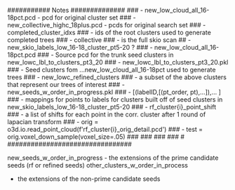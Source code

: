 
########### Notes ##############
    ### - new_low_cloud_all_16-18pct.pcd - pcd for original cluster set
    ### - new_collective_highc_18plus.pcd - pcds for original search set 
    ### - completed_cluster_idxs
    ###     - ids of the root clusters used to generate completed trees
    ### - collective 
    ###     - is the full skio scan 
    ##  - new_skio_labels_low_16-18_cluster_pt5-20 ?
    ### - new_low_cloud_all_16-18pct.pcd
    ###    - Source pcd for the trunk seed clusters in new_lowc_lbl_to_clusters_pt3_20
    ### -  new_lowc_lbl_to_clusters_pt3_20.pkl
    ###     - Seed clusters fom ...new_low_cloud_all_16-18pct used to generate trees
    ### - new_lowc_refined_clusters
    ###     - a subset of the above clusters that represent our trees of interest
    ### - new_seeds_w_order_in_progress.pkl
    ###     - [(labelID,[(pt_order, pt),...]),... ] 
    ###     - mappings for points to labels for clusters built off of seed clusters in new_skio_labels_low_16-18_cluster_pt5-20
    ### - rf_cluster{i}_point_shift
    ###     - a list of shifts for each point in the corr. cluster after 1 round of lapacian transform
    ###     - orig = o3d.io.read_point_cloud(f'rf_cluster{i}_orig_detail.pcd')
    ###     - test = orig.voxel_down_sample(voxel_size=.05)
    ### 
    ### 
    ### 
    ###
    # ################################

new_seeds_w_order_in_progress
    - the extensions of the prime candidate seeds (rf or refined seeds)
other_clusters_w_order_in_process
 - the extensions of the non-prime candidate seeds 
